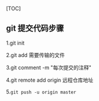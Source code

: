 [TOC]

## git 提交代码步骤

1.git init

2.git add  需要传输的文件

3.git comment -m "每次提交的注释"

4.git remote add origin 远程仓库地址

5.`git push -u origin master`